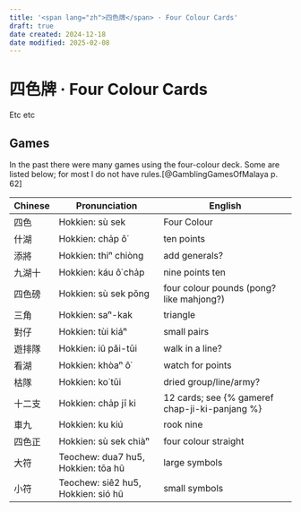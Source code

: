 ```yaml
---
title: '<span lang="zh">四色牌</span> · Four Colour Cards'
draft: true
date created: 2024-12-18
date modified: 2025-02-08
---
```

# <span lang="zh">四色牌</span> · Four Colour Cards

Etc etc

## Games

In the past there were many games using the four-colour deck. Some are listed
below; for most I do not have rules.[@GamblingGamesOfMalaya p. 62]

<table>
<thead>
<tr>
<th>
Chinese
</th>
<th>
Pronunciation
</th>
<th>
English
</th>
</tr>
</thead>
<tbody>

<tr>
<td>
<span lang="zh">四色</span>
</td>
<td>
Hokkien: <span lang="nan-Latn">sù sek</span>
</td>
<td>
Four Colour
</td>
</tr>

<tr>
<td>
<span lang="zh">什湖</span>
</td>
<td>
Hokkien: <span lang="nan-Latn">cha̍p ô͘</span>
</td>
<td>
ten points
</td>
</tr>

<tr>
<td>
<span lang="zh">添將</span>
</td>
<td>
Hokkien: <span lang="nan-Latn">thiⁿ chiòng</span>
</td>
<td>
add generals?
</td>
</tr>


<tr>
<td>
<span lang="zh">九湖十</span>
</td>
<td>
Hokkien: <span lang="nan-Latn">káu ô͘ cha̍p</span>
</td>
<td>
nine points ten
</td>
</tr>

<tr>
<td>
<span lang="zh">四色磅</span>
</td>
<td>
Hokkien: <span lang="nan-Latn">sù sek pǒng</span>
</td>
<td>
four colour pounds (pong? like mahjong?)
</td>
</tr>

<tr>
<td>
<span lang="zh">三角</span>
</td>
<td>
Hokkien: <span lang="nan-Latn">saⁿ-kak</span>
</td>
<td>
triangle
</td>
</tr>

<tr>
<td>
<span lang="zh">對仔</span>
</td>
<td>
Hokkien: <span lang="nan-Latn">tùi kiáⁿ</span>
</td>
<td>
small pairs
</td>
</tr>

<tr>
<td>
<span lang="zh">遊排隊</span>
</td>
<td>
Hokkien: <span lang="nan-Latn">iû pâi-tūi</span>
</td>
<td>
walk in a line?
</td>
</tr>

<tr>
<td>
<span lang="zh">看湖</span>
</td>
<td>
Hokkien: <span lang="nan-Latn">khòaⁿ ô͘</span>
</td>
<td>
watch for points
</td>
</tr>

<tr>
<td>
<span lang="zh">枯隊</span>
</td>
<td>
Hokkien: <span lang="nan-Latn">ko͘ tūi</span>
</td>
<td>
dried group/line/army?
</td>
</tr>

<tr>
<td>
<span lang="zh">十二支</span>
</td>
<td>
Hokkien: <span lang="nan-Latn">cha̍p jī ki</span>
</td>
<td>
12 cards; see {% gameref chap-ji-ki-panjang %}
</td>
</tr>

<tr>
<td>
<span lang="zh">車九</span>
</td>
<td>
Hokkien: <span lang="nan-Latn">ku kiú</span>
</td>
<td>
rook nine
</td>
</tr>

<tr>
<td>
<span lang="zh">四色正</span>
</td>
<td>
Hokkien: <span lang="nan-Latn-pehoeji">sù sek chiàⁿ</span>
</td>
<td>
four colour straight
</td>
</tr>

<tr>
<td>
<span lang="zh">大符</span>
</td>
<td>
Teochew: <span lang="nan-Latn-pengim">dua7 hu5</span>, Hokkien: <span lang="nan-Latn-pehoeji">tōa hû</span>
</td>
<td>
large symbols
</td>
</tr>

<tr>
<td>
<span lang="zh">小符</span>
</td>
<td>
Teochew: <span lang="nan-Latn-pengim">siê2 hu5</span>, Hokkien: <span lang="nan-Latn-pehoeji">sió hû</span>
</td>
<td>
small symbols
</td>
</tr>

</tbody>
</table>
